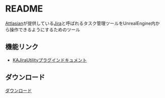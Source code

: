 # README #
[Attlasian](https://www.atlassian.com/ja)が提供している[Jira](https://www.atlassian.com/ja/software/jira)と呼ばれるタスク管理ツールをUnrealEngine内から操作できるようにするためのツール

## 機能リンク
* [KAJiraUtilityプラグインドキュメント](./Documents/KAJiraUtility.md)

## ダウンロード
[ダウンロード](https://github.com/kinnajichan/KAJiraUtility/releases/tag/1.0)